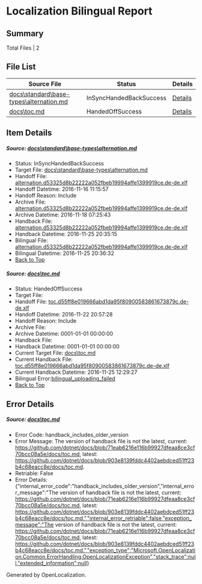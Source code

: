 # <a name='report-top'></a> Localization Bilingual Report

## Summary
 Total Files | 2

## File List
 Source File | Status | Details 
 ----------- | ------ | ------- 
 [docs\standard\base-types\alternation.md](https://github.com/dotnet/docs/blob/b20713600d7c3ddc31be5885733a1e8910ede8c6/docs/standard/base-types/alternation.md) | InSyncHandedBackSuccess | [Details](#2c31622ff97f30e565ed2cd82128518d04d5d1dc3257)
 [docs\toc.md](https://github.com/dotnet/docs/blob/903e8139fddc4402aebdced51ff23b4c68eacc8e/docs/toc.md) | HandedOffSuccess | [Details](#c444839642821c328a681e538d75fd64c3abb2a93382)

## Item Details
##### <a name='2c31622ff97f30e565ed2cd82128518d04d5d1dc3257'></a> Source: [docs\standard\base-types\alternation.md](https://github.com/dotnet/docs/blob/b20713600d7c3ddc31be5885733a1e8910ede8c6/docs/standard/base-types/alternation.md)
* Status: InSyncHandedBackSuccess
* Target File: [docs\standard\base-types\alternation.md](https://github.com/dotnet/docs.de-de/blob/b17118e6dc3c137ad5efde1c50baadaa8992fae3/docs/standard/base-types/alternation.md)
* Handoff File: [alternation.d53325d8b22222a052fbeb19994affe1399919ce.de-de.xlf](https://github.com/dotnet/docs.handoff/blob/dab63646e3a29d8a7a883198cd4a9159618c1eb4/ol-handoff/dotnet/docs.de-de/master/ht-p2/alternation.d53325d8b22222a052fbeb19994affe1399919ce.de-de.xlf)
* Handoff Datetime: 2016-11-16 11:15:57
* Handoff Reason: Include
* Archive File: [alternation.d53325d8b22222a052fbeb19994affe1399919ce.de-de.xlf](https://github.com/dotnet/docs.handoff/blob/9863d9b09ca5b3e2afe806da809e3c9a2fcc77f7/ol-archive/dotnet/docs.de-de/master/ht-p2/alternation.d53325d8b22222a052fbeb19994affe1399919ce.de-de.xlf)
* Archive Datetime: 2016-11-18 07:25:43
* Handback File: [alternation.d53325d8b22222a052fbeb19994affe1399919ce.de-de.xlf](https://github.com/dotnet/docs.handback/blob/832aef611e867b31e587853ee99785603cab6f9c/ol-handback/dotnet/docs.de-de/master/ht-p2/alternation.d53325d8b22222a052fbeb19994affe1399919ce.de-de.xlf)
* Handback Datetime: 2016-11-25 20:35:15
* Bilingual File: [alternation.d53325d8b22222a052fbeb19994affe1399919ce.de-de.xlf](https://github.com/dotnet/docs.handback/blob/832aef611e867b31e587853ee99785603cab6f9c/ol-handback/dotnet/docs.de-de/master/ht-p2/alternation.d53325d8b22222a052fbeb19994affe1399919ce.de-de.xlf)
* Bilingual Datetime: 2016-11-25 20:36:32
* [Back to Top](#report-top)

##### <a name='c444839642821c328a681e538d75fd64c3abb2a93382'></a> Source: [docs\toc.md](https://github.com/dotnet/docs/blob/903e8139fddc4402aebdced51ff23b4c68eacc8e/docs/toc.md)
* Status: HandedOffSuccess
* Target File: 
* Handoff File: [toc.d55ff8e019666abd1da95f80900583861673879c.de-de.xlf](https://github.com/dotnet/docs.handoff/blob/308e5d7d9041bd0d9fafe7609c22b9e9a243cc4c/ol-handoff/dotnet/docs.de-de/master/ht-p1/toc.d55ff8e019666abd1da95f80900583861673879c.de-de.xlf)
* Handoff Datetime: 2016-11-22 20:57:28
* Handoff Reason: Include
* Archive File: 
* Archive Datetime: 0001-01-01 00:00:00
* Handback File: 
* Handback Datetime: 0001-01-01 00:00:00
* Current Target File: [docs\toc.md](https://github.com/dotnet/docs.de-de/blob/b3752a19ab5936bbe5573d53ba62d6445194ad8b/docs/toc.md)
* Current Handback File: [toc.d55ff8e019666abd1da95f80900583861673879c.de-de.xlf](https://github.com/dotnet/docs.handback/blob/302e1531cd4500c7de906bf0696c3b8024d08a2b/ol-handback/dotnet/docs.de-de/master/ht-p1/toc.d55ff8e019666abd1da95f80900583861673879c.de-de.xlf)
* Current Handback Datetime: 2016-11-25 12:29:27
* Bilingual Error:[bilingual_uploading_failed](#c444839642821c328a681e538d75fd64c3abb2a93382bilingual_uploading_failed)
* [Back to Top](#report-top)


## Error Details
##### <a name='c444839642821c328a681e538d75fd64c3abb2a93382handback_includes_older_version'></a> Source: [docs\toc.md](#c444839642821c328a681e538d75fd64c3abb2a93382)
* Error Code: handback_includes_older_version
* Error Message: The version of handback file is not the latest, current: https://github.com/dotnet/docs/blob/71eab6216e116b99927dfeaa8ce3cf70bcc08a5e/docs/toc.md, latest: https://github.com/dotnet/docs/blob/903e8139fddc4402aebdced51ff23b4c68eacc8e/docs/toc.md.
* Retriable: False
* Error Details: {"internal_error_code":"handback_includes_older_version","internal_error_message":"The version of handback file is not the latest, current: https://github.com/dotnet/docs/blob/71eab6216e116b99927dfeaa8ce3cf70bcc08a5e/docs/toc.md, latest: https://github.com/dotnet/docs/blob/903e8139fddc4402aebdced51ff23b4c68eacc8e/docs/toc.md.","internal_error_retriable":false,"exception_message":"The version of handback file is not the latest, current: https://github.com/dotnet/docs/blob/71eab6216e116b99927dfeaa8ce3cf70bcc08a5e/docs/toc.md, latest: https://github.com/dotnet/docs/blob/903e8139fddc4402aebdced51ff23b4c68eacc8e/docs/toc.md.","exception_type":"Microsoft.OpenLocalization.Common.ErrorHandling.OpenLocalizationException","stack_trace":null,"extended_information":null}


Generated by OpenLocalization.
